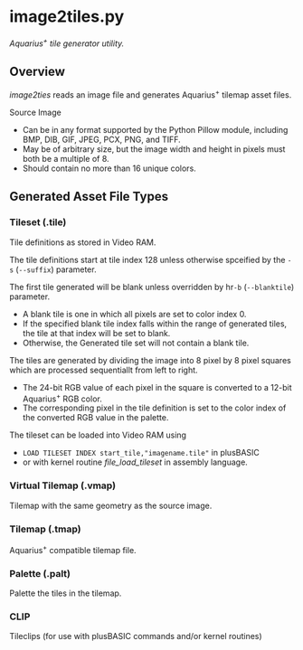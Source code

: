# image2tiles.py

_Aquarius<sup>+</sup> tile generator utility._

## Overview

_image2ties_ reads an image file and generates Aquarius<sup>+</sup> tilemap asset files.
  
Source Image
  - Can be in any format supported by the Python Pillow module, including BMP, DIB, GIF, JPEG, PCX, PNG, and TIFF.
  - May be of arbitrary size, but the image width and height in pixels must both be a multiple of 8.
  - Should contain no more than 16 unique colors. 

## Generated Asset File Types

### Tileset (.tile)

<detail><summary>Tile definitions as stored in Video RAM.</summary>

The tile definitions start at tile index 128 unless otherwise spceified by the `-s` (`--suffix`) parameter.
 
The first tile generated will be blank unless overridden by hr`-b` (`--blanktile`) parameter.
  - A blank tile is one in which all pixels are set to color index 0.
  - If the specified blank tile index falls within the range of generated tiles, the tile at that index will be set to blank.
  - Otherwise, the Generated tile set will not contain a blank tile.

The tiles are generated by dividing the image into 8 pixel by 8 pixel squares which are processed sequentiallt from left to right.
  - The 24-bit RGB value of each pixel in the square is converted to a 12-bit Aquarius<sup>+</sup> RGB color.
  - The corresponding pixel in the tile definition is set to the color index of the converted RGB value in the palette.

The tileset can be loaded into Video RAM using
  - `LOAD TILESET INDEX start_tile,"imagename.tile"` in plusBASIC
  - or with kernel routine _file_load_tileset_ in assembly language.

</detail>


### Virtual Tilemap (.vmap)

<detail><summary>Tilemap with the same geometry as the source image.</summary>

</detail>


### Tilemap (.tmap)

<detail><summary>Aquarius<sup>+</sup> compatible tilemap file.</summary>

</detail>


### Palette (.palt)

<detail><summary>Palette the tiles in the tilemap.</summary>

</detail>


### CLIP

<detail><summary>Tileclips (for use with plusBASIC commands and/or kernel routines)</summary>

</detail>
